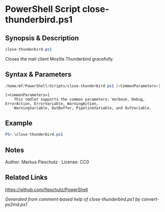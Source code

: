 # PowerShell Script close-thunderbird.ps1

## Synopsis & Description
```powershell
close-thunderbird.ps1
```

Closes the mail client Mozilla Thunderbird gracefully.

## Syntax & Parameters
```powershell
/home/mf/PowerShell/Scripts/close-thunderbird.ps1 [<CommonParameters>]
```

```
[<CommonParameters>]
    This cmdlet supports the common parameters: Verbose, Debug, ErrorAction, ErrorVariable, WarningAction, 
    WarningVariable, OutBuffer, PipelineVariable, and OutVariable.
```

## Example
```powershell
PS>.\close-thunderbird.ps1
```


## Notes
Author: Markus Fleschutz · License: CC0

## Related Links
https://github.com/fleschutz/PowerShell

*Generated from comment-based help of close-thunderbird.ps1 by convert-ps2md.ps1*
